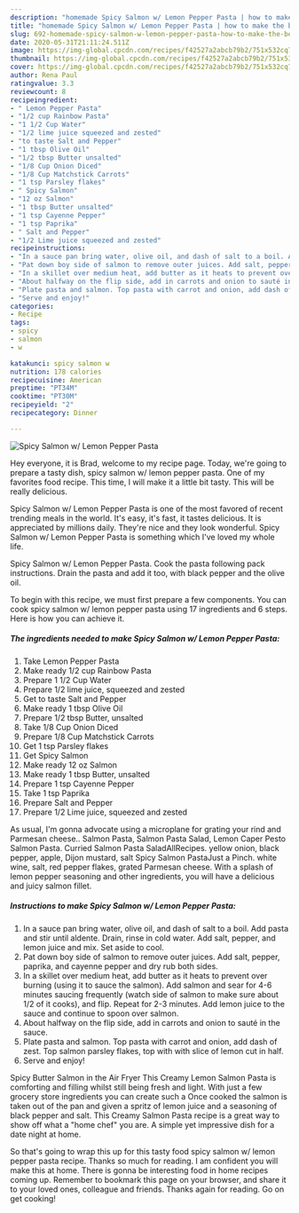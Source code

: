```yaml
---
description: "homemade Spicy Salmon w/ Lemon Pepper Pasta | how to make the best Spicy Salmon w/ Lemon Pepper Pasta"
title: "homemade Spicy Salmon w/ Lemon Pepper Pasta | how to make the best Spicy Salmon w/ Lemon Pepper Pasta"
slug: 692-homemade-spicy-salmon-w-lemon-pepper-pasta-how-to-make-the-best-spicy-salmon-w-lemon-pepper-pasta
date: 2020-05-31T21:11:24.511Z
image: https://img-global.cpcdn.com/recipes/f42527a2abcb79b2/751x532cq70/spicy-salmon-w-lemon-pepper-pasta-recipe-main-photo.jpg
thumbnail: https://img-global.cpcdn.com/recipes/f42527a2abcb79b2/751x532cq70/spicy-salmon-w-lemon-pepper-pasta-recipe-main-photo.jpg
cover: https://img-global.cpcdn.com/recipes/f42527a2abcb79b2/751x532cq70/spicy-salmon-w-lemon-pepper-pasta-recipe-main-photo.jpg
author: Rena Paul
ratingvalue: 3.3
reviewcount: 8
recipeingredient:
- " Lemon Pepper Pasta"
- "1/2 cup Rainbow Pasta"
- "1 1/2 Cup Water"
- "1/2 lime juice squeezed and zested"
- "to taste Salt and Pepper"
- "1 tbsp Olive Oil"
- "1/2 tbsp Butter unsalted"
- "1/8 Cup Onion Diced"
- "1/8 Cup Matchstick Carrots"
- "1 tsp Parsley flakes"
- " Spicy Salmon"
- "12 oz Salmon"
- "1 tbsp Butter unsalted"
- "1 tsp Cayenne Pepper"
- "1 tsp Paprika"
- " Salt and Pepper"
- "1/2 Lime juice squeezed and zested"
recipeinstructions:
- "In a sauce pan bring water, olive oil, and dash of salt to a boil. Add pasta and stir until aldente. Drain, rinse in cold water. Add salt, pepper, and lemon juice and mix. Set aside to cool."
- "Pat down boy side of salmon to remove outer juices. Add salt, pepper, paprika, and cayenne pepper and dry rub both sides."
- "In a skillet over medium heat, add butter as it heats to prevent over burning (using it to sauce the salmon). Add salmon and sear for 4-6 minutes saucing frequently (watch side of salmon to make sure about 1/2 of it cooks), and flip. Repeat for 2-3 minutes. Add lemon juice to the sauce and continue to spoon over salmon."
- "About halfway on the flip side, add in carrots and onion to sauté in the sauce."
- "Plate pasta and salmon. Top pasta with carrot and onion, add dash of zest. Top salmon parsley flakes, top with with slice of lemon cut in half."
- "Serve and enjoy!"
categories:
- Recipe
tags:
- spicy
- salmon
- w

katakunci: spicy salmon w 
nutrition: 178 calories
recipecuisine: American
preptime: "PT34M"
cooktime: "PT30M"
recipeyield: "2"
recipecategory: Dinner

---
```



![Spicy Salmon w/ Lemon Pepper Pasta](https://img-global.cpcdn.com/recipes/f42527a2abcb79b2/751x532cq70/spicy-salmon-w-lemon-pepper-pasta-recipe-main-photo.jpg)

Hey everyone, it is Brad, welcome to my recipe page. Today, we're going to prepare a tasty dish, spicy salmon w/ lemon pepper pasta. One of my favorites food recipe. This time, I will make it a little bit tasty. This will be really delicious.

Spicy Salmon w/ Lemon Pepper Pasta is one of the most favored of recent trending meals in the world. It's easy, it's fast, it tastes delicious. It is appreciated by millions daily. They're nice and they look wonderful. Spicy Salmon w/ Lemon Pepper Pasta is something which I've loved my whole life.

Spicy Salmon w/ Lemon Pepper Pasta. Cook the pasta following pack instructions. Drain the pasta and add it too, with black pepper and the olive oil.


To begin with this recipe, we must first prepare a few components. You can cook spicy salmon w/ lemon pepper pasta using 17 ingredients and 6 steps. Here is how you can achieve it.

<!--inarticleads1-->

##### The ingredients needed to make Spicy Salmon w/ Lemon Pepper Pasta:

1. Take  Lemon Pepper Pasta
1. Make ready 1/2 cup Rainbow Pasta
1. Prepare 1 1/2 Cup Water
1. Prepare 1/2 lime juice, squeezed and zested
1. Get to taste Salt and Pepper
1. Make ready 1 tbsp Olive Oil
1. Prepare 1/2 tbsp Butter, unsalted
1. Take 1/8 Cup Onion Diced
1. Prepare 1/8 Cup Matchstick Carrots
1. Get 1 tsp Parsley flakes
1. Get  Spicy Salmon
1. Make ready 12 oz Salmon
1. Make ready 1 tbsp Butter, unsalted
1. Prepare 1 tsp Cayenne Pepper
1. Take 1 tsp Paprika
1. Prepare  Salt and Pepper
1. Prepare 1/2 Lime juice, squeezed and zested


As usual, I&#39;m gonna advocate using a microplane for grating your rind and Parmesan cheese.. Salmon Pasta, Salmon Pasta Salad, Lemon Caper Pesto Salmon Pasta. Curried Salmon Pasta SaladAllRecipes. yellow onion, black pepper, apple, Dijon mustard, salt Spicy Salmon PastaJust a Pinch. white wine, salt, red pepper flakes, grated Parmesan cheese. With a splash of lemon pepper seasoning and other ingredients, you will have a delicious and juicy salmon fillet. 

<!--inarticleads2-->

##### Instructions to make Spicy Salmon w/ Lemon Pepper Pasta:

1. In a sauce pan bring water, olive oil, and dash of salt to a boil. Add pasta and stir until aldente. Drain, rinse in cold water. Add salt, pepper, and lemon juice and mix. Set aside to cool.
1. Pat down boy side of salmon to remove outer juices. Add salt, pepper, paprika, and cayenne pepper and dry rub both sides.
1. In a skillet over medium heat, add butter as it heats to prevent over burning (using it to sauce the salmon). Add salmon and sear for 4-6 minutes saucing frequently (watch side of salmon to make sure about 1/2 of it cooks), and flip. Repeat for 2-3 minutes. Add lemon juice to the sauce and continue to spoon over salmon.
1. About halfway on the flip side, add in carrots and onion to sauté in the sauce.
1. Plate pasta and salmon. Top pasta with carrot and onion, add dash of zest. Top salmon parsley flakes, top with with slice of lemon cut in half.
1. Serve and enjoy!


Spicy Butter Salmon in the Air Fryer This Creamy Lemon Salmon Pasta is comforting and filling whilst still being fresh and light. With just a few grocery store ingredients you can create such a Once cooked the salmon is taken out of the pan and given a spritz of lemon juice and a seasoning of black pepper and salt. This Creamy Salmon Pasta recipe is a great way to show off what a &#34;home chef&#34; you are. A simple yet impressive dish for a date night at home. 

So that's going to wrap this up for this tasty food spicy salmon w/ lemon pepper pasta recipe. Thanks so much for reading. I am confident you will make this at home. There is gonna be interesting food in home recipes coming up. Remember to bookmark this page on your browser, and share it to your loved ones, colleague and friends. Thanks again for reading. Go on get cooking!
